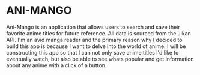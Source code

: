 # ANI-MANGO

Ani-Mango is an application that allows users to search and save their favorite anime titles for future reference. All data is sourced from the Jikan API. I'm an avid manga reader and the primary reason why I decided to build this app is because I want to delve into the world of anime. I will be constructing this app so that I can not only save anime titles I'd like to eventually watch, but also be able to see whats popular and get information about any anime with a click of a button.
